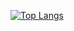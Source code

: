 [![Top Langs](https://github-readme-stats.vercel.app/api/top-langs/?username=dahaeee&layout=compact)](https://github.com/dahaeee/github-readme-stats)
